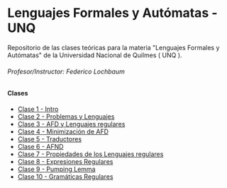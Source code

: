 # Lenguajes Formales y Autómatas - UNQ


Repositorio de las clases teóricas para la materia "Lenguajes Formales y Autómatas" de la Universidad Nacional de Quilmes ( UNQ ).

###### Profesor/Instructor: Federico Lochbaum

#### Clases

- [Clase 1 - Intro](/pdfs/LFA_T1_-_2023_-_S2.pdf)
- [Clase 2 - Problemas y Lenguajes](/pdfs/LFA_T2__problemas_y_lenguajes__-_2023_-_S2.pdf)
- [Clase 3 - AFD y Lenguajes regulares](/pdfs/LFA_T3__AFD_y_L_regulares__-_2023_-_S2.pdf)
- [Clase 4 - Minimización de AFD](/pdfs/LFA_T4__Minimizacion__-_2023_-_S2_1.pdf)
- [Clase 5 - Traductores](/pdfs/LFA_T5__Traductores__-_2023_-_S2.pdf)
- [Clase 6 - AFND](/pdfs/LFA%20%20T6%20(%20AFND%20)%20-%202023%20-%20S2.pdf)
- [Clase 7 - Propiedades de los Lenguajes regulares](/pdfs/LFA%20T7%20(%20Propiedades%20L%20Regulares%20)%20-%202023%20-%20S2.pdf)
- [Clase 8 - Expresiones Regulares](/pdfs/LFA%20%20T8%20(%20Expresiones%20Regulares%20)%20-%202023%20-%20S2.pdf)
- [Clase 9 - Pumping Lemma](/pdfs/LFA%20%20T9%20(%20Pumping%20Lemma%20)%20-%202023%20-%20S2.pdf)
- [Clase 10 - Gramáticas Regulares](/pdfs/LFA%20T10%20(%20Gramáticas%20regulares%20)%20-%202023%20-%20S2.pdf)
